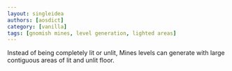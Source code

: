 ```yaml
---
layout: singleidea
authors: [aosdict]
category: [vanilla]
tags: [gnomish mines, level generation, lighted areas]
---
```

Instead of being completely lit or unlit, Mines levels can generate with large contiguous areas of lit and unlit floor.
